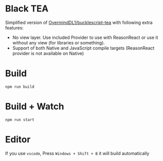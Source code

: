 # Black TEA

Simplified version of [OvermindDL1/bucklescript-tea](https://github.com/OvermindDL1/bucklescript-tea) with following extra features:

- No view layer. Use included Provider to use with ReasonReact or use it without any view (for libraries or something).
- Support of both Native and JavaScript compile targets (ReasonReact provider is not available on Native)


# Build
```
npm run build
```

# Build + Watch

```
npm run start
```


# Editor
If you use `vscode`, Press `Windows + Shift + B` it will build automatically
